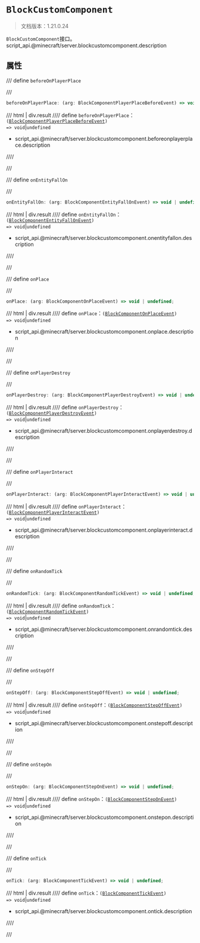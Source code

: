 # `BlockCustomComponent`

> 文档版本：1.21.0.24

`BlockCustomComponent`接口。script_api.@minecraft/server.blockcustomcomponent.description

## 属性

/// define
`beforeOnPlayerPlace`


///

```js
beforeOnPlayerPlace: (arg: BlockComponentPlayerPlaceBeforeEvent) => void | undefined;
```

/// html | div.result
//// define
`beforeOnPlayerPlace`：<code>(<a href="../blockcomponentplayerplacebeforeevent/">BlockComponentPlayerPlaceBeforeEvent</a>) =&gt; void</code>|`undefined`

- script_api.@minecraft/server.blockcustomcomponent.beforeonplayerplace.description


////

///


/// define
`onEntityFallOn`


///

```js
onEntityFallOn: (arg: BlockComponentEntityFallOnEvent) => void | undefined;
```

/// html | div.result
//// define
`onEntityFallOn`：<code>(<a href="../blockcomponententityfallonevent/">BlockComponentEntityFallOnEvent</a>) =&gt; void</code>|`undefined`

- script_api.@minecraft/server.blockcustomcomponent.onentityfallon.description


////

///


/// define
`onPlace`


///

```js
onPlace: (arg: BlockComponentOnPlaceEvent) => void | undefined;
```

/// html | div.result
//// define
`onPlace`：<code>(<a href="../blockcomponentonplaceevent/">BlockComponentOnPlaceEvent</a>) =&gt; void</code>|`undefined`

- script_api.@minecraft/server.blockcustomcomponent.onplace.description


////

///


/// define
`onPlayerDestroy`


///

```js
onPlayerDestroy: (arg: BlockComponentPlayerDestroyEvent) => void | undefined;
```

/// html | div.result
//// define
`onPlayerDestroy`：<code>(<a href="../blockcomponentplayerdestroyevent/">BlockComponentPlayerDestroyEvent</a>) =&gt; void</code>|`undefined`

- script_api.@minecraft/server.blockcustomcomponent.onplayerdestroy.description


////

///


/// define
`onPlayerInteract`


///

```js
onPlayerInteract: (arg: BlockComponentPlayerInteractEvent) => void | undefined;
```

/// html | div.result
//// define
`onPlayerInteract`：<code>(<a href="../blockcomponentplayerinteractevent/">BlockComponentPlayerInteractEvent</a>) =&gt; void</code>|`undefined`

- script_api.@minecraft/server.blockcustomcomponent.onplayerinteract.description


////

///


/// define
`onRandomTick`


///

```js
onRandomTick: (arg: BlockComponentRandomTickEvent) => void | undefined;
```

/// html | div.result
//// define
`onRandomTick`：<code>(<a href="../blockcomponentrandomtickevent/">BlockComponentRandomTickEvent</a>) =&gt; void</code>|`undefined`

- script_api.@minecraft/server.blockcustomcomponent.onrandomtick.description


////

///


/// define
`onStepOff`


///

```js
onStepOff: (arg: BlockComponentStepOffEvent) => void | undefined;
```

/// html | div.result
//// define
`onStepOff`：<code>(<a href="../blockcomponentstepoffevent/">BlockComponentStepOffEvent</a>) =&gt; void</code>|`undefined`

- script_api.@minecraft/server.blockcustomcomponent.onstepoff.description


////

///


/// define
`onStepOn`


///

```js
onStepOn: (arg: BlockComponentStepOnEvent) => void | undefined;
```

/// html | div.result
//// define
`onStepOn`：<code>(<a href="../blockcomponentsteponevent/">BlockComponentStepOnEvent</a>) =&gt; void</code>|`undefined`

- script_api.@minecraft/server.blockcustomcomponent.onstepon.description


////

///


/// define
`onTick`


///

```js
onTick: (arg: BlockComponentTickEvent) => void | undefined;
```

/// html | div.result
//// define
`onTick`：<code>(<a href="../blockcomponenttickevent/">BlockComponentTickEvent</a>) =&gt; void</code>|`undefined`

- script_api.@minecraft/server.blockcustomcomponent.ontick.description


////

///

